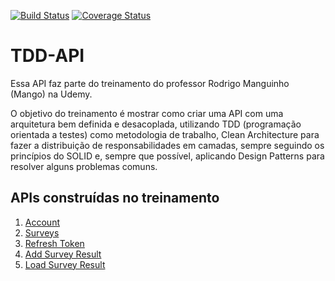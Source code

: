 [![Build Status](https://circleci.com/gh/adannogueira/TDD-API.svg?style=svg)](https://circleci.com/gh/adannogueira/TDD-API)
[![Coverage Status](https://coveralls.io/repos/github/adannogueira/TDD-API/badge.svg?branch=main)](https://coveralls.io/github/adannogueira/TDD-API?branch=main)

# **TDD-API**

Essa API faz parte do treinamento do professor Rodrigo Manguinho (Mango) na Udemy.

O objetivo do treinamento é mostrar como criar uma API com uma arquitetura bem definida e desacoplada, utilizando TDD (programação orientada a testes) como metodologia de trabalho, Clean Architecture para fazer a distribuição de responsabilidades em camadas, sempre seguindo os princípios do SOLID e, sempre que possível, aplicando Design Patterns para resolver alguns problemas comuns.

## APIs construídas no treinamento
1. [Account](./requirements/login.md)
2. [Surveys](./requirements/surveys.md)
3. [Refresh Token](./requirements/refresh-token.md)
4. [Add Survey Result](./requirements/add-survey-result.md)
5. [Load Survey Result](./requirements/load-survey-result.md)